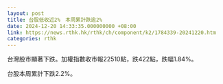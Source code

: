 ```yaml
---
layout: post
title: 台股低收近2%　本周累計跌逾2%
date: 2024-12-20 14:33:35.000000000 +08:00
link: https://news.rthk.hk/rthk/ch/component/k2/1784339-20241220.htm
categories: rthk
---
```


台灣股市顯著下跌。加權指數收市報22510點，跌422點，跌幅1.84%。

台股本周累計下跌2.2%。
